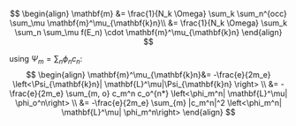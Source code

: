 $$
\begin{align}
	\mathbf{m} &= \frac{1}{N_k \Omega} \sum_k \sum_n^{occ} \sum_\mu \mathbf{m}^\mu_{\mathbf{k}n}\\
	                      &= \frac{1}{N_k \Omega} \sum_k \sum_n \sum_\mu f(E_n) \cdot \mathbf{m}^\mu_{\mathbf{k}n}
\end{align}
$$

using $\Psi_m = \sum_n \phi_n c_n$:
$$
\begin{align}
\mathbf{m}^\mu_{\mathbf{k}n}&= -\frac{e}{2m_e} \left<\Psi_{\mathbf{k}n}| \mathbf{L}^\mu|\Psi_{\mathbf{k}n} \right> \\
                                                         &= -\frac{e}{2m_e} \sum_{m, o} c_m^n c_o^{n*} \left<\phi_m^n| \mathbf{L}^\mu| \phi_o^n\right> \\
                                                         &= -\frac{e}{2m_e} \sum_{m} |c_m^n|^2 \left<\phi_m^n| \mathbf{L}^\mu| \phi_m^n\right> 
 \end{align}
$$

